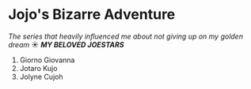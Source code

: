 # Jojo's Bizarre Adventure
*The series that heavily influenced me about not giving up on my golden dream* ☀️
***MY BELOVED JOESTARS***
   1. Giorno Giovanna
   2. Jotaro Kujo
   3. Jolyne Cujoh
